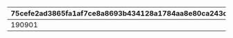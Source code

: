 |75cefe2ad3865fa1af7ce8a8693b434128a1784aa8e80ca243d7f106f8802cfa|53ae2096e22e528f64c5845cc6a13f3368580518fac1cb09d007da27a45f0160|
| --- | --- |
|190901|118601|